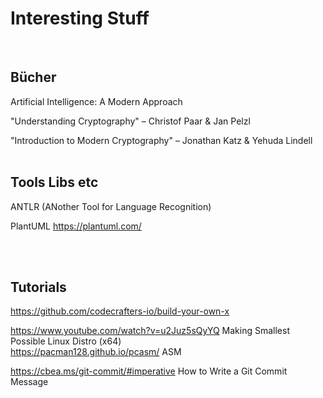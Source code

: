 # Interesting Stuff
<br>

## Bücher <br>
Artificial Intelligence: A Modern Approach

"Understanding Cryptography" – Christof Paar & Jan Pelzl

 "Introduction to Modern Cryptography" – Jonathan Katz & Yehuda Lindell
<br><br>
## Tools Libs etc<br>
ANTLR (ANother Tool for Language Recognition) 

PlantUML https://plantuml.com/

<br><br>
## Tutorials
https://github.com/codecrafters-io/build-your-own-x


https://www.youtube.com/watch?v=u2Juz5sQyYQ Making Smallest Possible Linux Distro (x64) <br>
https://pacman128.github.io/pcasm/ ASM

https://cbea.ms/git-commit/#imperative How to Write a Git Commit Message

